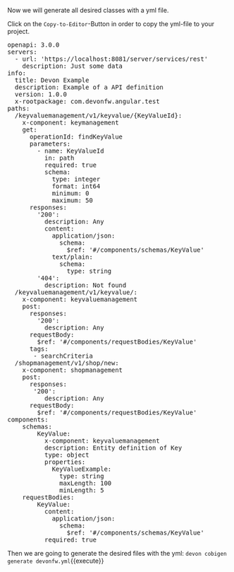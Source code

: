 Now we will generate all desired classes with a yml file. 

Click on the `Copy-to-Editor`-Button in order to copy the yml-file to your project.

<pre class="file" data-filename="devonfw/workspaces/main/cobigenexample/core/devonfw.yml">
openapi: 3.0.0
servers:
  - url: 'https://localhost:8081/server/services/rest'
    description: Just some data
info:
  title: Devon Example
  description: Example of a API definition
  version: 1.0.0
  x-rootpackage: com.devonfw.angular.test
paths:
  /keyvaluemanagement/v1/keyvalue/{KeyValueId}:
    x-component: keymanagement
    get:
      operationId: findKeyValue
      parameters:
        - name: KeyValueId
          in: path
          required: true
          schema:
            type: integer
            format: int64
            minimum: 0
            maximum: 50
      responses:
        '200':
          description: Any
          content:
            application/json:
              schema:
                $ref: '#/components/schemas/KeyValue'
            text/plain:
              schema:
                type: string
        '404':
          description: Not found
  /keyvaluemanagement/v1/keyvalue/:
    x-component: keyvaluemanagement
    post:
      responses:
        '200':
          description: Any
      requestBody:
        $ref: '#/components/requestBodies/KeyValue'
      tags:
       - searchCriteria
  /shopmanagement/v1/shop/new:
    x-component: shopmanagement
    post:
      responses:
       '200':
          description: Any
      requestBody:
        $ref: '#/components/requestBodies/KeyValue'
components:
    schemas:
        KeyValue:
          x-component: keyvaluemanagement
          description: Entity definition of Key
          type: object
          properties:
            KeyValueExample:
              type: string
              maxLength: 100
              minLength: 5
    requestBodies:
        KeyValue:
          content:
            application/json:
              schema:
                $ref: '#/components/schemas/KeyValue'
          required: true
</pre>


Then we are going to generate the desired files with the yml:
`devon cobigen generate devonfw.yml`{{execute}}










